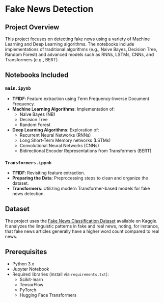 # Fake News Detection

## Project Overview
This project focuses on detecting fake news using a variety of Machine Learning and Deep Learning algorithms. The notebooks include implementations of traditional algorithms (e.g., Naive Bayes, Decision Tree, Random Forest) and advanced models such as RNNs, LSTMs, CNNs, and Transformers (e.g., BERT).

## Notebooks Included

### `main.ipynb`
- **TFIDF**: Feature extraction using Term Frequency-Inverse Document Frequency.
- **Machine Learning Algorithms**: Implementation of:
  - Naive Bayes (NB)
  - Decision Tree
  - Random Forest
- **Deep Learning Algorithms**: Exploration of:
  - Recurrent Neural Networks (RNNs)
  - Long Short-Term Memory networks (LSTMs)
  - Convolutional Neural Networks (CNNs)
  - Bidirectional Encoder Representations from Transformers (BERT)

### `Transformers.ipynb`
- **TFIDF**: Revisiting feature extraction.
- **Preparing the Data**: Preprocessing steps to clean and organize the dataset.
- **Transformers**: Utilizing modern Transformer-based models for fake news detection.

## Dataset
The project uses the [Fake News Classification Dataset](https://www.kaggle.com/datasets/saurabhshahane/fake-news-classification/data) available on Kaggle. It analyzes the linguistic patterns in fake and real news, noting, for instance, that fake news articles generally have a higher word count compared to real news.

## Prerequisites
- Python 3.x
- Jupyter Notebook
- Required libraries (install via `requirements.txt`):
  - Scikit-learn
  - TensorFlow
  - PyTorch
  - Hugging Face Transformers
